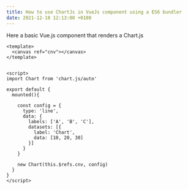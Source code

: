 ```yaml
---
title: How to use ChartJs in VueJs component using a ES6 bundler
date: 2021-12-18 12:13:00 +0100
---
```




Here a basic Vue.js component that renders a Chart.js

```vue
<template>
  <canvas ref="cnv"></canvas>
</template>


<script>
import Chart from 'chart.js/auto'

export default {
  mounted(){
    
    const config = {
      type: 'line',
      data: {
        labels: ['A', 'B', 'C'],
        datasets: [{
          label: 'Chart',
          data: [10, 20, 30]
        }]
      }
    }

    new Chart(this.$refs.cnv, config)
  }
}
</script>
```

